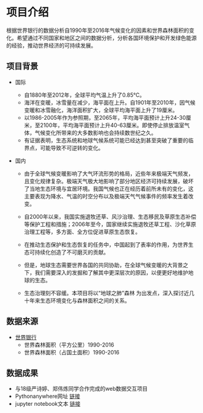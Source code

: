 # 项目介绍
  根据世界银行的数据分析自1990年至2016年气候变化的因素和世界森林面积的变化。希望通过不同国家和地区之间的数据分析，分析各国环境保护和开发绿色能源的经验，推动世界经济的可持续发展。


## 项目背景

- 国际
  - 自1880年至2012年，全球平均气温上升了0.85℃。
  - 海洋在变暖，冰雪量在减少，海平面在上升。自1901年至2010年，因气候变暖和冰雪融化，海洋面积扩大，全球平均海平面上升了19厘米。
  - 以1986-2005年作为参照期，至2065年，平均海平面预计上升24-30厘米，至2100年，平均海平面预计上升40-63厘米。即使停止排放温室气体，气候变化所带来的大多数影响也会持续数世纪之久。
  - 有证据表明，生态系统和地球气候系统可能已经达到甚至突破了重要的临界点，可能导致不可逆转的变化。

- 国内
  - 由于全球气候变暖影响了大气环流形势的格局，近些年来极端天气频发，且变化规律复杂。极端天气极大地影响了部分地区经济可持续发展，破坏了当地生态环境与宜居环境。我国气候也正在经历着前所未有的变化，这主要表现为降水、气温的时空分布以及极端天气气候事件的频率发生着改变。

  - 自2000年以来，我国实施退牧还草、风沙治理、生态移民及草原生态补偿等保护工程和措施；2006年至今，国家继续实施退牧还草工程、沙化草原治理工程等，多方面、全方位促进草原生态恢复。
  - 在推动生态保护和生态恢复的任务中，中国起到了表率的作用，为世界生态可持续化创造了不可磨灭的贡献。
  - 但是，地球生态需要世界各国的共同协助，在全球气候变暖的大背景之下，我们需要深入的发掘和了解其中更深层次的原因，以便更好地维护地球的生态。
  - 生态治理刻不容缓。本项目将以“地球之肺”森林 为出发点，深入探讨近几十年来生态环境变化与森林面积之间的关系。


## 数据来源
- [世界银行](https://data.worldbank.org.cn/)
  - 世界森林面积（平方公里）1990-2016
  - 世界森林面积（占国土面积）1990-2016
  

## 数据成果

- 与18级严诗婷、郑伟炼同学合作完成的web数据交互项目
- Pythonanywhere网址 [链接](http://siiting.pythonanywhere.com/)
- jupyter notebook文本 [链接](http://nfunm094.gitee.io/iv_final/)
